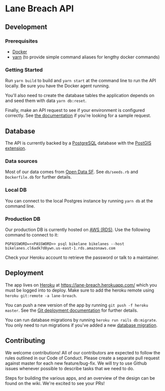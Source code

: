 # Lane Breach API
## Development

### Prerequisites

* [Docker](https://www.docker.com/)
* [yarn](https://yarnpkg.com/en/) (to provide simple command aliases for lengthy docker commands)

### Getting Started

Run `yarn build` to build and `yarn start` at the command line to run the API locally. Be sure you have the Docker agent running.

You'll also need to create the database tables the application depends on and seed them with data `yarn db:reset`.

Finally, make an API request to see if your environment is configured correctly. See [the documentation](https://github.com/lanebreach/lanebreach-api/blob/master/docs.md) if you're looking for a sample request.

## Database

The API is currently backed by a [PostgreSQL](https://www.postgresql.org/) database with the [PostGIS extension](https://postgis.net/).

### Data sources

Most of our data comes from [Open Data SF](https://datasf.org/opendata/). See `db/seeds.rb` and
`Dockerfile.db` for further details.

### Local DB

You can connect to the local Postgres instance by running `yarn db` at the command line.

### Production DB

Our production DB is currently hosted on [AWS (RDS)](https://aws.amazon.com/rds/). Use the following command to connect to it:
```
PGPASSWORD=<<PASSWORD>> psql bikelane bikelanes --host bikelanes.cl6adk7d8ywn.us-east-1.rds.amazonaws.com
```

Check your Heroku account to retrieve the password or talk to a maintainer.

## Deployment

The app lives on [Heroku](https://www.heroku.com/) at https://lane-breach.herokuapp.com/ which you must be logged into to deploy. Make sure to add the heroku remote using `heroku git:remote -a lane-breach`.

You can push a new version of the app by running `git push -f heroku master`. See the [Git deployment documentation](https://devcenter.heroku.com/articles/git) for further details.

You can run database migrations by running `heroku run rails db:migrate`. You only need to run migrations if you've added a new [database migration](https://edgeguides.rubyonrails.org/active_record_migrations.html).

## Contributing

We welcome contributions! All of our contributors are expected to follow the rules outlined in our Code of Conduct. Please create a separate pull request against master for each new feature/bug-fix. We will try to use Github issues whenever possible to describe tasks that we need to do.

Steps for building the various apps, and an overview of the design can be found on the wiki. We're excited to see your PRs!
